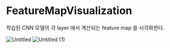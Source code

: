 # FeatureMapVisualization

학습된 CNN 모델의 각 layer 에서 계산되는 feature map 을 시각화한다.

![Untitled](https://user-images.githubusercontent.com/32845598/105461655-dddaf780-5cd0-11eb-8281-ba7afd14dcc2.png)
![Untitled (1)](https://user-images.githubusercontent.com/32845598/105461683-e7645f80-5cd0-11eb-9972-1467b939c478.png)
